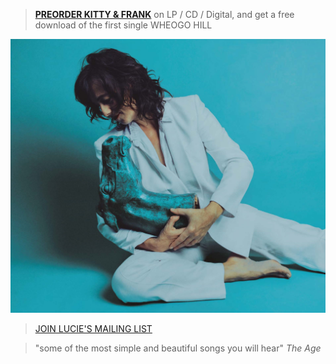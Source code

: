 
> [**PREORDER KITTY & FRANK**](https://luciethorne.bandcamp.com/album/pre-order-kitty-frank) on LP / CD / Digital, and get a free download of the first single WHEOGO HILL

![](data/image/front/lt-kitty-and-frank.jpg)

> [JOIN LUCIE'S MAILING LIST](?p=forms/mailing-list)

> "some of the most simple and beautiful songs you will hear" _The Age_


